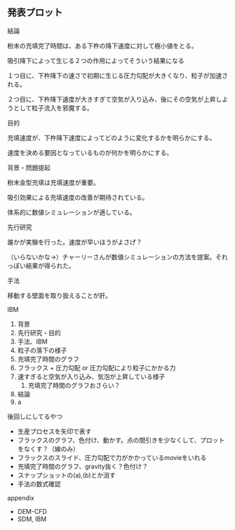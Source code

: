 ## 発表プロット



結論

粉末の充填完了時間は、ある下杵の降下速度に対して極小値をとる。

吸引降下によって生じる２つの作用によってそういう結果になる

１つ目に、下杵降下の速さで初期に生じる圧力勾配が大きくなり、粒子が加速される。

２つ目に、下杵降下速度が大きすぎて空気が入り込み、後にその空気が上昇しようとして粒子流入を邪魔する。



目的

充填速度が、下杵降下速度によってどのように変化するかを明らかにする。

速度を決める要因となっているものが何かを明らかにする。



背景・問題提起

粉末金型充填は充填速度が重要。

吸引効果による充填速度の改善が期待されている。

体系的に数値シミュレーションが適している。



先行研究

誰かが実験を行った。速度が早いほうがよさげ？

（いらないかな→）チャーリーさんが数値シミュレーションの方法を提案。それっぽい結果が得られた。



手法

移動する壁面を取り扱えることが肝。

IBM





1. 背景
2. 先行研究・目的
3. 手法、IBM
4. 粒子の落下の様子
5. 充填完了時間のグラフ
6. フラックス + 圧力勾配 or 圧力勾配により粒子にかかる力
7. 速すぎると空気が入り込み、気泡が上昇している様子
   1. 充填完了時間のグラフおさらい？
8. 結論
9. a





後回しにしてるやつ

* 生産プロセスを矢印で表す
* フラックスのグラフ、色付け、動かす。点の間引きを少なくして、プロットをなくす？（線のみ）
* フラックスのスライド、圧力勾配で力がかかっているmovieをいれる
* 充填完了時間のグラフ、gravity抜く？色付け？
* スナップショットの(a),(b)とか消す
* 手法の数式確認



appendix

* DEM-CFD
* SDM, IBM